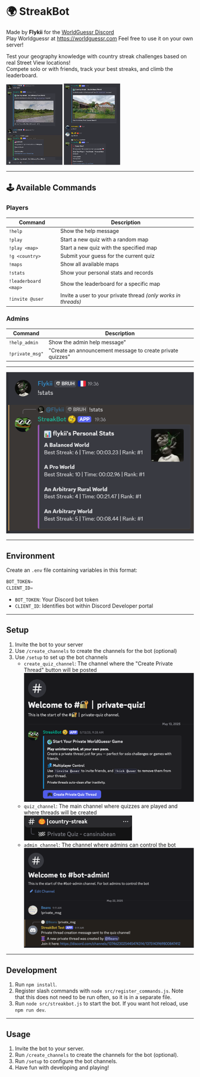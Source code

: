 # 🌍 **StreakBot**

Made by **Flykii** for the [WorldGuessr Discord](https://discord.gg/nfebQwes6a)  
Play Worldguessr at https://worldguessr.com
Feel free to use it on your own server!

Test your geography knowledge with country streak challenges based on real Street View locations!  
Compete solo or with friends, track your best streaks, and climb the leaderboard.

<img src="./images/right_answer_screenshot.png" width="30%">
<img src="./images/wrong_answer_screenshot.png" width="30%">

---
## 🕹️ **Available Commands**
### **Players**
| Command | Description |
| ------- | ----------- |
| `!help` | Show the help message |
| `!play` | Start a new quiz with a random map |
| `!play <map>` | Start a new quiz with the specified map |
| `!g <country>` | Submit your guess for the current quiz |
| `!maps` | Show all available maps |
| `!stats` | Show your personal stats and records |
| `!leaderboard <map>` | Show the leaderboard for a specific map |
| `!invite @user` | Invite a user to your private thread *(only works in threads)* |

### **Admins**
| Command | Description |
| ------- | ----------- |
| `!help_admin` | Show the admin help message" |
| `!private_msg"` | "Create an announcement message to create private quizzes" |

---
![Preview 3](./images/stats_screenshot.png)

---
## **Environment**
Create an `.env` file containing variables in this format:
```js
BOT_TOKEN=
CLIENT_ID=
```
- `BOT_TOKEN`: Your Discord bot token
- `CLIENT_ID`: Identifies bot within Discord Developer portal

---
## **Setup**
1. Invite the bot to your server
2. Use `/create_channels` to create the channels for the bot (optional)
3. Use `/setup` to set up the bot channels
    - `create_quiz_channel`: The channel where the "Create Private Thread" button will be posted
    ![Create Quiz Channel](./images/announcement_screenshot.png)
    - `quiz_channel`: The main channel where quizzes are played and where threads will be created
    ![Quiz Channel](./images/quiz_channel_screenshot.png)
    - `admin_channel`: The channel where admins can control the bot
    ![Admin Channel](./images/admin_channel_screenshot.png)

---
## **Development**
1. Run `npm install`.
2. Register slash commands with `node src/register_commands.js`. Note that this does not need to be run often, so it is in a separate file.
3. Run `node src/streakbot.js` to start the bot. If you want hot reload, use `npm run dev`.

---
## **Usage**
1. Invite the bot to your server.
2. Run `/create_channels` to create the channels for the bot (optional).
3. Run `/setup` to configure the bot channels.
4. Have fun with developing and playing!